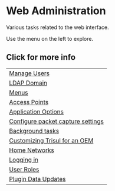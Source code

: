 # Web Administration

Various tasks related to the web interface.

Use the menu on the left to explore.

## Click for more info

|                                                                      |
|----------------------------------------------------------------------|
| [Manage Users](/docs/ug/webadmin/manageusers.html)                   |
| [LDAP Domain](/docs/ug/webadmin/ldap_login.html)                     |
| [Menus](/docs/ug/webadmin/menus.html)                                |
| [Access Points](/docs/ug/webadmin/access_points.html)                |
| [Application Options](/docs/ug/webadmin/web_options.html)            |
| [Configure packet capture settings](/docs/ug/webadmin/profiles.html) |
| [Background tasks](/docs/ug/webadmin/crontasks.html)                 |
| [Customizing Trisul for an OEM](/docs/ug/webadmin/customize.html)    |
| [Home Networks](/docs/ug/webadmin/home_networks.html)                |
| [Logging in](/docs/ug/webadmin/login.html)                           |
| [User Roles](/docs/ug/webadmin/userroles.html)                       |
| [Plugin Data Updates](/docs/ug/webadmin/plugin_data_update.html)     |
